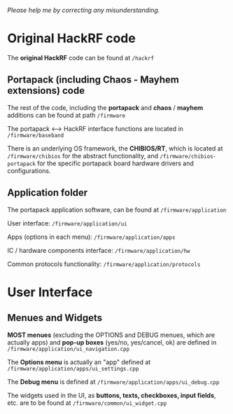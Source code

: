 _Please help me by correcting any misunderstanding._

# Original HackRF code
The **original HackRF** code can be found at `/hackrf`

## Portapack (including Chaos - Mayhem extensions) code
The rest of the code, including the **portapack** and **chaos** / **mayhem** additions can be found at path `/firmware`

The portapack <--> HackRF interface functions are located in `/firmware/baseband`

There is an underlying OS framework, the **CHIBIOS/RT**, which is located at `/firmware/chibios` for the abstract functionality, and `/firmware/chibios-portapack` for the specific portapack board hardware drivers and configurations.

## Application folder

The portapack application software, can be found at `/firmware/application`

User interface: `/firmware/application/ui`

Apps (options in each menu): `/firmware/application/apps`

IC / hardware components interface: `/firmware/application/hw`

Common protocols functionality: `/firmware/application/protocols`

# User Interface

## Menues and Widgets

**MOST menues** (excluding the OPTIONS and DEBUG menues, which are actually apps) and **pop-up boxes** (yes/no, yes/cancel, ok) are defined in `/firmware/application/ui_navigation.cpp`

The **Options menu** is actually an "app" defined at `/firmware/application/apps/ui_settings.cpp`

The **Debug menu** is defined at `/firmware/application/apps/ui_debug.cpp`

The widgets used in the UI, as **buttons, texts, checkboxes, input fields**, etc. are to be found at `/firmware/common/ui_widget.cpp`

